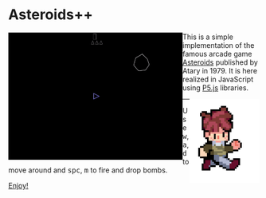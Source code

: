 # Asteroids++

<img align="left" width="350" src="assets/play.gif">

This is a simple implementation of the famous arcade game [Asteroids](https://en.wikipedia.org/wiki/Asteroids_%28video_game%29) published by Atary in 1979. It is here realized in JavaScript using [P5.js](https://p5js.org/) libraries.

<img align="right" width="140" src="assets/run.gif">

---

Use <kbd>w</kbd>, <kbd>a</kbd>, <kbd>d</kbd> to move around and <kbd>spc</kbd>, <kbd>m</kbd> to fire and drop bombs.

[Enjoy!](https://matteogiorgi.github.io/asteroids_plus_plus/src)
